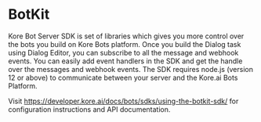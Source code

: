 # BotKit

Kore Bot Server SDK is set of libraries which gives you more control over the bots you build on Kore Bots platform. Once you build the Dialog task using Dialog Editor, you can subscribe to all the message and webhook events. You can easily add event handlers in the SDK and get the handle over the messages and webhook events. The SDK requires node.js (version 12 or above) to communicate between your server and the Kore.ai Bots Platform.

Visit https://developer.kore.ai/docs/bots/sdks/using-the-botkit-sdk/  for configuration instructions and API documentation.
